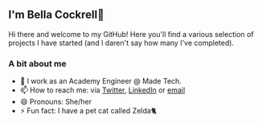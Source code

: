 ## I'm Bella Cockrell👋 

Hi there and welcome to my GitHub! Here you'll find a various selection of projects I have started (and I daren't say how many I've completed).

### A bit about me
<ul>
<li>🤖 I work as an Academy Engineer @ Made Tech.</li>
  <li>📫 How to reach me: via <a href='https://twitter.com/heybellac'>Twitter</a>, <a href='https://www.linkedin.com/in/bella-cockrell/'>LinkedIn</a> or <a href='mailto: hello@bellacockrell.com'>email</a></li>
<li>😄 Pronouns: She/her</li>
<li>⚡ Fun fact: I have a pet cat called Zelda🐈 </li> 
</ul>
